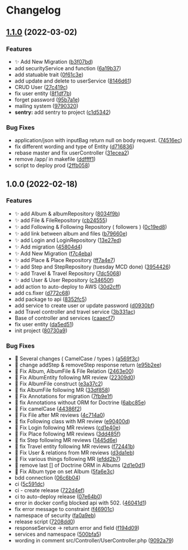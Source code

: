 # Changelog

## [1.1.0](https://github.com/helloworld-ynovlyon/api/compare/v1.0.0...v1.1.0) (2022-03-02)


### Features

* :sparkles: Add New Migration ([b3f07bd](https://github.com/helloworld-ynovlyon/api/commit/b3f07bd1a65692d18d331f6a65235c8f8754cef4))
* add securityService and function ([6a19b37](https://github.com/helloworld-ynovlyon/api/commit/6a19b3727612ae3e9a8791263d2c615dc85ff9ee))
* add statuable trait ([0f61c3e](https://github.com/helloworld-ynovlyon/api/commit/0f61c3e5e56d1302b55b8eda9c28be0257025c7e))
* add update and delete to userService ([8146d61](https://github.com/helloworld-ynovlyon/api/commit/8146d61f877dd57857d93efd4bd91a68dd0cfe7d))
* CRUD User ([27c419c](https://github.com/helloworld-ynovlyon/api/commit/27c419c12779b262fca058f9619fcb6993a18a05))
* fix user entity ([8f1df7b](https://github.com/helloworld-ynovlyon/api/commit/8f1df7bf7e36c63e36da1503fea32f7cc4557f0a))
* forget password ([95b7a1e](https://github.com/helloworld-ynovlyon/api/commit/95b7a1e09d15483009fbafb178f1697466b9e2b2))
* mailing system ([9790320](https://github.com/helloworld-ynovlyon/api/commit/9790320022fb6d1a4ced6754315c35365cc624bd))
* **sentry:** add sentry to project ([c1d5342](https://github.com/helloworld-ynovlyon/api/commit/c1d5342bcf08b5d964b7f8c259d0af2d7456c997))


### Bug Fixes

* application/json with inputBag return null on body request. ([74516ec](https://github.com/helloworld-ynovlyon/api/commit/74516ec26ab3ff252492b424cf57f98acc48135f))
* fix different wording and type of Entity ([d716836](https://github.com/helloworld-ynovlyon/api/commit/d716836f58a13f458f0f6d9f0c95dba55b2dec56))
* rebase master and fix userController ([31ecea2](https://github.com/helloworld-ynovlyon/api/commit/31ecea230a9347788cef11e4f0e7bedca8ebbec2))
* remove /app/ in makefile ([ddffff1](https://github.com/helloworld-ynovlyon/api/commit/ddffff123a7157070abd902c60e8a4ec6b1fb23a))
* script to deploy prod ([2ffb058](https://github.com/helloworld-ynovlyon/api/commit/2ffb0587d6669452fca84b768f9ee291aad2e5a5))

## 1.0.0 (2022-02-18)


### Features

* :sparkles: add Album & albumRepository ([8034f9b](https://github.com/helloworld-ynovlyon/api/commit/8034f9b3fb2765db90e2141ef9d2e563c0f3c05c))
* :sparkles: add File & FileRepository ([cb24555](https://github.com/helloworld-ynovlyon/api/commit/cb245553c5d4f50a8cc4f76cf7cc4b55f7ca1c4b))
* :sparkles: add Following & Following Repository ( followers ) ([0c19ed8](https://github.com/helloworld-ynovlyon/api/commit/0c19ed8009af38cd84a52dae2fb37e7bef442f85))
* :sparkles: add link between album and files ([b79660e](https://github.com/helloworld-ynovlyon/api/commit/b79660eaa4b8910aad3e39477a2b608dd2a26e13))
* :sparkles: add Login and LoginRepository ([13e27ed](https://github.com/helloworld-ynovlyon/api/commit/13e27edda7fb260a69369674981663bee7b20afa))
* :sparkles: Add migration ([45804d4](https://github.com/helloworld-ynovlyon/api/commit/45804d4f3b0afa89e764bcdca68bd60a0f2f3702))
* :sparkles: Add New Migration ([f7c4eba](https://github.com/helloworld-ynovlyon/api/commit/f7c4ebad7671e6911ff25db26eafa4f4a20d88a4))
* :sparkles: add Place & Place Repository ([ff7a4e7](https://github.com/helloworld-ynovlyon/api/commit/ff7a4e7e1618b9b6ede28d062303ab68a06d4843))
* :sparkles: add Step and StepRepository (tuesday MCD done) ([3954426](https://github.com/helloworld-ynovlyon/api/commit/39544264eeafc070e5f2b4286d278b02584ef2dd))
* :sparkles: add Travel & Travel Repository ([7dc5068](https://github.com/helloworld-ynovlyon/api/commit/7dc50680db44a8f702c14ed2a2a6d3d7e4da1c83))
* :sparkles: add User & User Repository ([c34650f](https://github.com/helloworld-ynovlyon/api/commit/c34650f24fe64a014b6e45b0f6311946076f529c))
* add action to auto-deploy to AWS ([30d2cff](https://github.com/helloworld-ynovlyon/api/commit/30d2cff97ed631ee14b24873d949c299ff6fd7e8))
* add cs.fixer ([d772c68](https://github.com/helloworld-ynovlyon/api/commit/d772c683b71c125ef676d0a3a5cf688923034ae3))
* add package to api ([8352fc5](https://github.com/helloworld-ynovlyon/api/commit/8352fc54bb5e5ed9243c483c53141f40212f9da6))
* add service to create user or update password ([d0930bf](https://github.com/helloworld-ynovlyon/api/commit/d0930bf68e290b8ed34d776f4d35aeb055274a65))
* add Travel controller and travel service ([3b331ac](https://github.com/helloworld-ynovlyon/api/commit/3b331ac73329d9c5aae7a13a7cee0221cc97a9ec))
* Base of controller and services ([caaecf7](https://github.com/helloworld-ynovlyon/api/commit/caaecf74c3910a1c9e3f1b4a27a8c5e4b5cda620))
* fix user entity ([da5ed51](https://github.com/helloworld-ynovlyon/api/commit/da5ed51e0a6aeb299961b5f247598c3bff0fbc39))
* init project ([80730a9](https://github.com/helloworld-ynovlyon/api/commit/80730a9d3b917f07c4120dda2ba7d26346a7a6d0))


### Bug Fixes

* :art: Several changes ( CamelCase / types ) ([a569f3c](https://github.com/helloworld-ynovlyon/api/commit/a569f3c56178b1e74969beacae3f3bdd9d326567))
* :bug: change addStep & removeStep response return ([e95b2ee](https://github.com/helloworld-ynovlyon/api/commit/e95b2ee43776d40951f06d8d4778d4dcee5b580b))
* :bug: Fix Album, AlbumFile & File Relation ([2463e00](https://github.com/helloworld-ynovlyon/api/commit/2463e00bf980590e2eda7b8489bf40042638e7c6))
* :bug: Fix AlbumEntity following MR review ([22309d0](https://github.com/helloworld-ynovlyon/api/commit/22309d07f040cf1b68de94163554f8fa747a6878))
* :bug: Fix AlbumFile construct ([e3a37c2](https://github.com/helloworld-ynovlyon/api/commit/e3a37c2cb2f8202f939ce9a0ce7df66924476a80))
* :bug: fix AlbumFile following MR ([33df858](https://github.com/helloworld-ynovlyon/api/commit/33df8588d635e84ef71b1b38fe8a6ac87ad57df2))
* :bug: Fix Annotations for migration ([7fb9e1f](https://github.com/helloworld-ynovlyon/api/commit/7fb9e1f606e8d29a3533ef38b3d74ef4915a8e72))
* :bug: fix Annotations without ORM for Doctrine ([6abc85e](https://github.com/helloworld-ynovlyon/api/commit/6abc85e9e3e946ae697e1ae742770db626f1a305))
* :bug: Fix camelCase ([44386f2](https://github.com/helloworld-ynovlyon/api/commit/44386f20085e0707219caf2403853d14804a5b59))
* :bug: Fix File after MR reviews ([4c714a0](https://github.com/helloworld-ynovlyon/api/commit/4c714a0e5fb49bbf565038134f56685677be562f))
* :bug: fix Following class with MR review ([e90400d](https://github.com/helloworld-ynovlyon/api/commit/e90400d7844894be283f51d09a6e357e2a40fb30))
* :bug: Fix Login following MR reviews ([cd1e40e](https://github.com/helloworld-ynovlyon/api/commit/cd1e40e4b106194e5918218e6ae8a462d46aab1c))
* :bug: Fix Place following MR reviews ([3dd485f](https://github.com/helloworld-ynovlyon/api/commit/3dd485f255a0ac715d3f5f333ab6a82fbe40b7ce))
* :bug: fix Step following MR reviews ([1445d6e](https://github.com/helloworld-ynovlyon/api/commit/1445d6ecc884253da431b47464dad1bf5ee006fa))
* :bug: fix Travel entity following MR reviews ([f72441b](https://github.com/helloworld-ynovlyon/api/commit/f72441bd24bbf3e91399d3511065a0f7314ebcd0))
* :bug: Fix User & relations from MR reviews ([d3da1eb](https://github.com/helloworld-ynovlyon/api/commit/d3da1ebce15052d5f384760df0a0d945d1ff4b2a))
* :bug: Fix various things following MR ([efdd2b7](https://github.com/helloworld-ynovlyon/api/commit/efdd2b788b5c9ac66fa4b7a5f3fd9666b3a41ed9))
* :bug: remove last [] of Doctrine ORM in Albums ([2d1e0d1](https://github.com/helloworld-ynovlyon/api/commit/2d1e0d19a6a03330f1f8e213aed59ede855de894))
* 🐛 Fix Album type on set Album ([5fa6e3c](https://github.com/helloworld-ynovlyon/api/commit/5fa6e3cb8114de132bf63077568e265c7557fde8))
* bdd connection ([06c6b04](https://github.com/helloworld-ynovlyon/api/commit/06c6b04ab11d2af7df6d5f4460b2bdb464a2f49c))
* ci ([5c591dc](https://github.com/helloworld-ynovlyon/api/commit/5c591dc201cfe2af969f493a18c9d91098d58f40))
* ci - create release ([722d4ef](https://github.com/helloworld-ynovlyon/api/commit/722d4ef0e19ff3fe19bb57316ae095801f174c64))
* ci to auto-deploy release ([07e64b0](https://github.com/helloworld-ynovlyon/api/commit/07e64b0de71636f5a8ae4de0e1b7d37628d5ad17))
* error in docker config blocked api with 502. ([46041d1](https://github.com/helloworld-ynovlyon/api/commit/46041d1e91a8a6cdbc63f2d63e1102e9ec133e81))
* fix error message to constraint ([f46901c](https://github.com/helloworld-ynovlyon/api/commit/f46901ccb68f9ab8ee4e5f641563bd42b7de3b05))
* namespace of security ([fa0a9eb](https://github.com/helloworld-ynovlyon/api/commit/fa0a9eb514d47fd3334dfd7f2bf25f9110b86f47))
* release script ([7208dd0](https://github.com/helloworld-ynovlyon/api/commit/7208dd05400e258d6b4bdf0e6467f47e7c8960cf))
* responseService -> return error and field ([f194d09](https://github.com/helloworld-ynovlyon/api/commit/f194d09c253751020ac53720b2950c557eaa2be5))
* services and namespace ([500bfa5](https://github.com/helloworld-ynovlyon/api/commit/500bfa59c175cfa3b087580f731172f188beeece))
* wording in comment src/Controller/UserController.php ([9092a79](https://github.com/helloworld-ynovlyon/api/commit/9092a791890cf351fd85dd2f25cae5a8c410dad5))
